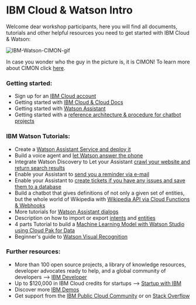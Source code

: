 # IBM Cloud & Watson Intro

Welcome dear workshop participants, here you will find all documents, tutorials and other helpful resources you need to get started with IBM Cloud & Watson:

![IBM-Watson-CIMON-gif](https://www.ibm.com/thought-leadership/smart/ai-in-space-xp/src/img/loader_iss.gif)

In case you wonder who the guy in the picture is, it is CIMON! To learn more about CIMON click [here](https://www.ibm.com/thought-leadership/smart/ai-in-space-xp/).

### Getting started:
- Sign up for an [IBM Cloud account](https://ibm.biz/BdqQUK)
- Getting started with [IBM Cloud & Cloud Docs](https://cloud.ibm.com/docs)
- Getting started with [Watson Assistant](https://cloud.ibm.com/docs/assistant?topic=assistant-getting-started)
- Getting started with a [reference architecture & procedure for chatbot projects](https://www.ibm.com/cloud/architecture/architectures/cognitiveConversationDomain/reference-architecture)

### IBM Watson Tutorials:
- Create a [Watson Assistant Service and deploy it](https://github.com/FelixAugenstein/watson-assistant-tutorial)
- Build a voice agent and [let Watson answer the phone](https://github.com/FelixAugenstein/voice-agent-tutorial)
- Integrate Watson Discovery to Let your Assistant [crawl your website and return search results](https://github.com/FelixAugenstein/search-skill-tutorial)
- Enable your Assistant to [send you a reminder via e-mail](https://github.com/FelixAugenstein/watson-assistant-webhooks-tutorial)
- Enable your Assistant to [create tickets if you have any issues and save them to a database](https://github.com/FelixAugenstein/watson-assistant-webhooks-tutorial-part-ii)
- Build a chatbot that gives definitions of not only a given set of entities, but the whole world of Wikipedia with [Wikipedia API via Cloud Functions & Webhooks](https://developer.ibm.com/recipes/tutorials/connect-watson-assistant-with-wikipedia-api-via-cloud-functions/)
- More tutorials for [Watson Assistant dialogs](https://cloud.ibm.com/docs/assistant?topic=assistant-tutorial)
- Description on how to import or export [intents](https://cloud.ibm.com/docs/assistant?topic=assistant-intents#intents-export) and [entities](https://cloud.ibm.com/docs/assistant?topic=assistant-entities#entities-export)
- 4 parts Tutorial to build a [Machine Learning Model with Watson Studio using Cloud Pak for Data](https://github.com/FelixAugenstein/cloud-pak-for-data-tutorial)
- Beginner's guide to [Watson Visual Recognition](https://developer.ibm.com/articles/introduction-watson-visual-recognition/)

### Further resources:
- More than 100 open source projects, a library of knowledge resources, developer advocates ready to help, and a global community of developers --> [IBM Developer](https://developer.ibm.com/)
- Up to $120,000 in IBM Cloud credits for startups --> [Startup with IBM](https://developer.ibm.com/startups/)
- Discover more [IBM Demos](https://www.ibm.com/demos/)
- Get support from the [IBM Public Cloud Community](https://community.ibm.com/community/user/publiccloud/home) or on [Stack Overflow](https://stackoverflow.com/questions/tagged/ibm-cloud) 
